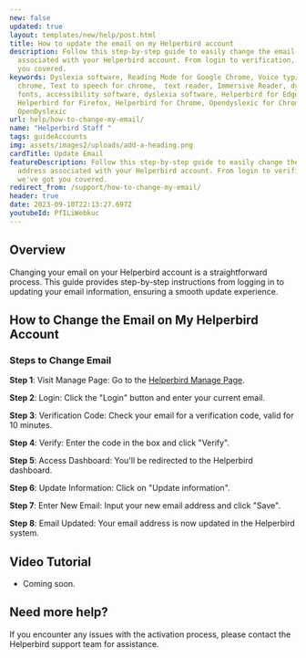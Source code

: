 ```yaml
---
new: false
updated: true
layout: templates/new/help/post.html
title: How to update the email on my Helperbird account
description: Follow this step-by-step guide to easily change the email address
  associated with your Helperbird account. From login to verification, we've got
  you covered.
keywords: Dyslexia software, Reading Mode for Google Chrome, Voice typing for
  chrome, Text to speech for chrome,  text reader, Immersive Reader, dyslexia
  fonts, accessibility software, dyslexia software, Helperbird for Edge,
  Helperbird for Firefox, Helperbird for Chrome, Opendyslexic for Chrome,
  OpenDyslexic
url: help/how-to-change-my-email/
name: "Helperbird Staff "
tags: guideAccounts
img: assets/images2/uploads/add-a-heading.png
cardTitle: Update Email
featureDescription: Follow this step-by-step guide to easily change the email
  address associated with your Helperbird account. From login to verification,
  we've got you covered.
redirect_from: /support/how-to-change-my-email/
header: true
date: 2023-09-10T22:13:27.697Z
youtubeId: PfILiWebkuc
---
```


## Overview

Changing your email on your Helperbird account is a straightforward process. This guide provides step-by-step instructions from logging in to updating your email information, ensuring a smooth update experience.


## How to Change the Email on My Helperbird Account

### Steps to Change Email

**Step 1**: Visit Manage Page: Go to the [Helperbird Manage Page](https://payments.coffeeandfun.com/p/login/cN214adE29toci4bII).

**Step 2**: Login: Click the "Login" button and enter your current email.

**Step 3**: Verification Code: Check your email for a verification code, valid for 10 minutes.

**Step 4**: Verify: Enter the code in the box and click "Verify".

**Step 5**: Access Dashboard: You'll be redirected to the Helperbird dashboard.

**Step 6**: Update Information: Click on "Update information".

**Step 7**: Enter New Email: Input your new email address and click "Save".

**Step 8**: Email Updated: Your email address is now updated in the Helperbird system.



## Video Tutorial

- Coming soon.


## Need more help?

If you encounter any issues with the activation process, please contact the Helperbird support team for assistance.

